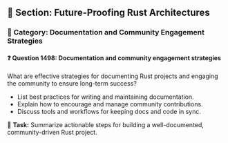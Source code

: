 ## 📘 Section: Future-Proofing Rust Architectures  
### 🔹 Category: Documentation and Community Engagement Strategies  
#### ❓ Question 1498: Documentation and community engagement strategies

What are effective strategies for documenting Rust projects and engaging the community to ensure long-term success?

- List best practices for writing and maintaining documentation.
- Explain how to encourage and manage community contributions.
- Discuss tools and workflows for keeping docs and code in sync.

🔧 **Task:** Summarize actionable steps for building a well-documented, community-driven Rust project.
